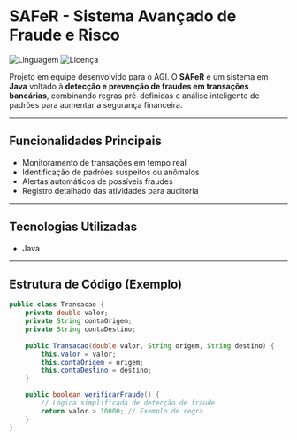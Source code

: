 # SAFeR - Sistema Avançado de Fraude e Risco

![Linguagem](https://img.shields.io/badge/linguagem-Java-blue)
![Licença](https://img.shields.io/badge/licença-GNU%20GPL%20v3-green)

Projeto em equipe desenvolvido para o AGI. O **SAFeR** é um sistema em **Java** voltado à **detecção e prevenção de fraudes em transações bancárias**, combinando regras pré-definidas e análise inteligente de padrões para aumentar a segurança financeira.

---

## Funcionalidades Principais

- Monitoramento de transações em tempo real  
- Identificação de padrões suspeitos ou anômalos  
- Alertas automáticos de possíveis fraudes  
- Registro detalhado das atividades para auditoria  

---

## Tecnologias Utilizadas

- Java  

---

## Estrutura de Código (Exemplo)

```java
public class Transacao {
    private double valor;
    private String contaOrigem;
    private String contaDestino;
    
    public Transacao(double valor, String origem, String destino) {
        this.valor = valor;
        this.contaOrigem = origem;
        this.contaDestino = destino;
    }

    public boolean verificarFraude() {
        // Lógica simplificada de detecção de fraude
        return valor > 10000; // Exemplo de regra
    }
}
